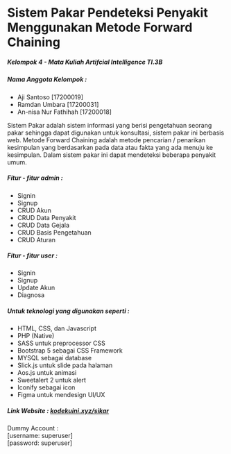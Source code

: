 <h1>Sistem Pakar Pendeteksi Penyakit Menggunakan Metode Forward Chaining</h1>
<h5>Kelompok 4 - Mata Kuliah Artifcial Intelligence TI.3B</h5>
<h5>Nama Anggota Kelompok : </h5>
<ul>
  <li>Aji Santoso [17200019]</li>
  <li>Ramdan Umbara [17200031]</li>
  <li>An-nisa Nur Fathihah [17200018]</li>
</ul>
<p>Sistem Pakar adalah sistem informasi yang berisi pengetahuan seorang pakar sehingga dapat digunakan untuk konsultasi, sistem pakar ini berbasis web. Metode Forward Chaining adalah metode pencarian / penarikan kesimpulan yang berdasarkan pada data atau fakta yang ada menuju ke kesimpulan. Dalam sistem pakar ini dapat mendeteksi beberapa penyakit umum.</p>
<h5>Fitur - fitur admin : </h5>
<ul>
  <li>Signin</li>
  <li>Signup</li>
  <li>CRUD Akun</li>
  <li>CRUD Data Penyakit</li>
  <li>CRUD Data Gejala</li>
  <li>CRUD Basis Pengetahuan</li>
  <li>CRUD Aturan</li>
</ul>
<h5>Fitur - fitur user : </h5>
<ul>
  <li>Signin</li>
  <li>Signup</li>
  <li>Update Akun</li>
  <li>Diagnosa</li>
</ul>
<h5>Untuk teknologi yang digunakan seperti :</h5>
<ul>
  <li>HTML, CSS, dan Javascript</li>
  <li>PHP (Native)</li>
  <li>SASS untuk preprocessor CSS</li>
  <li>Bootstrap 5 sebagai CSS Framework</li>
  <li>MYSQL sebagai database</li>
  <li>Slick.js untuk slide pada halaman</li>
  <li>Aos.js untuk animasi</li>
  <li>Sweetalert 2 untuk alert</li>
  <li>Iconify sebagai icon</li>
  <li>Figma untuk mendesign UI/UX</li>
</ul>
<h5>Link Website : <a href="https://kodekuini.xyz/sikar/" target="_blank">kodekuini.xyz/sikar</a></h5>
<p>Dummy Account : <br>
  [username: superuser]<br>[password: superuser]</p>
